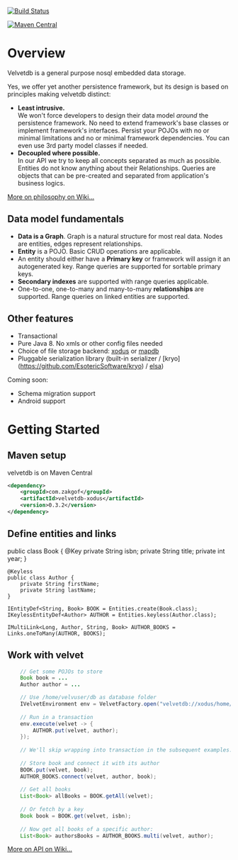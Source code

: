 [![Build Status](https://travis-ci.org/zakgof/velvetdb.svg?branch=master)](https://travis-ci.org/zakgof/velvetdb)

[![Maven Central](https://maven-badges.herokuapp.com/maven-central/com.github.zakgof/velvetdb-core/badge.svg)](https://maven-badges.herokuapp.com/maven-central/com.github.zakgof/velvetdb-core)

# Overview

Velvetdb is a general purpose nosql embedded data storage.

Yes, we offer yet another persistence framework, but its design is based on principles making velvetdb distinct:
- **Least intrusive.**  
 We won't force developers to design their data model *around* the persistence framework. No need to extend framework's base classes or implement framework's interfaces. Persist your POJOs with no or minimal limitations and no or minimal framework dependencies. You can even use 3rd party model classes if needed.
- **Decoupled where possible.**  
 In our API we try to keep all concepts separated as much as possible. Entities do not know anything about their Relationships. Queries are objects that can be pre-created and separated from application's business logics.

[More on philosophy on Wiki...](https://github.com/zakgof/velvetdb/wiki/VelvetDB-vs-traditional-approach)

## Data model fundamentals
- **Data is a Graph**. Graph is a natural structure for most real data. Nodes are entities, edges represent relationships.
- **Entity** is a POJO. Basic CRUD operations are applicable.
- An entity should either have a **Primary key** or framework will assign it an autogenerated key. Range queries are supported for sortable primary keys.
- **Secondary indexes** are supported with range queries applicable.
- One-to-one, one-to-many and many-to-many **relationships** are supported. Range queries on linked entities are supported.

## Other features

- Transactional
- Pure Java 8. No xmls or other config files needed
- Choice of file storage backend: [xodus](https://github.com/JetBrains/xodus) or [mapdb](https://github.com/jankotek/mapdb)
- Pluggable serialization library (built-in serializer / [kryo] (https://github.com/EsotericSoftware/kryo) / [elsa](https://github.com/jankotek/elsa))

Coming soon:
- Schema migration support
- Android support

# Getting Started

## Maven setup

velvetdb is on Maven Central

```xml
<dependency>
    <groupId>com.zakgof</groupId>
    <artifactId>velvetdb-xodus</artifactId>
    <version>0.3.2</version>
</dependency>
```

## Define entities and links

   public class Book {
        @Key
        private String isbn;
        private String title;
        private int year;
    }

    @Keyless
    public class Author {
        private String firstName;
        private String lastName;
    }
    
    IEntityDef<String, Book> BOOK = Entities.create(Book.class);
    IKeylessEntityDef<Author> AUTHOR = Entities.keyless(Author.class);

    IMultiLink<Long, Author, String, Book> AUTHOR_BOOKS = Links.oneToMany(AUTHOR, BOOKS);

## Work with velvet
```java
    // Get some POJOs to store
    Book book = ...
    Author author = ...

    // Use /home/velvuser/db as database folder
    IVelvetEnvironment env = VelvetFactory.open("velvetdb://xodus/home/velvuser/db"));
    
    // Run in a transaction
    env.execute(velvet -> {
    	AUTHOR.put(velvet, author);
    });
       
    // We'll skip wrapping into transaction in the subsequent examples.
    
    // Store book and connect it with its author
    BOOK.put(velvet, book);
    AUTHOR_BOOKS.connect(velvet, author, book);
    
    // Get all books
    List<Book> allBooks = BOOK.getAll(velvet);
    
    // Or fetch by a key
    Book book = BOOK.get(velvet, isbn);
    
    // Now get all books of a specific author:
    List<Book> authorsBooks = AUTHOR_BOOKS.multi(velvet, author);
```

[More on API on Wiki...](https://github.com/zakgof/velvetdb/wiki/Getting-started)
